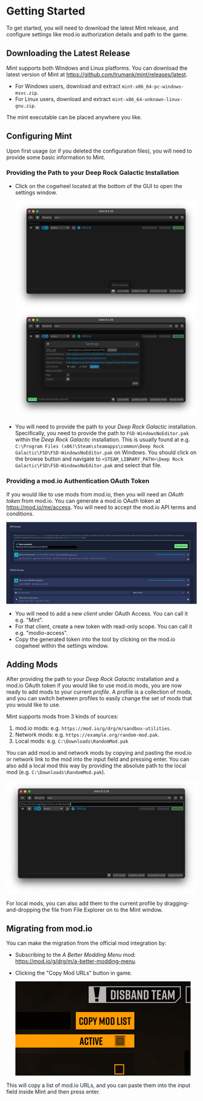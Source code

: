 # Getting Started

To get started, you will need to download the latest Mint release, and configure settings like
mod.io authorization details and path to the game.

## Downloading the Latest Release

Mint supports both Windows and Linux platforms. You can download the latest version of Mint at
<https://github.com/trumank/mint/releases/latest>.

- For Windows users, download and extract `mint-x86_64-pc-windows-msvc.zip`.
- For Linux users, download and extract `mint-x86_64-unknown-linux-gnu.zip`.

The mint executable can be placed anywhere you like.

## Configuring Mint

Upon first usage (or if you deleted the configuration files), you will need to provide some basic
information to Mint.

### Providing the Path to your Deep Rock Galactic Installation

- Click on the cogwheel located at the bottom of the GUI to open the settings window.

    ![Cogwheel button](img/cogwheel-button.png)
    ![Settings window](img/settings-window.png)

- You will need to provide the path to your *Deep Rock Galactic* installation. Specifically, you
  need to provide the path to `FSD-WindowsNoEditor.pak` within the *Deep Rock Galactic*
  installation. This is usually found at e.g.
  `C:\Program Files (x86)\Steam\steamapps\common\Deep Rock Galactic\FSD\FSD-WindowsNoEditor.pak` on
  Windows. You should click on the browse button and navigate to
  `<STEAM_LIBRARY_PATH>\Deep Rock Galactic\FSD\FSD-WindowsNoEditor.pak` and select that file.

### Providing a mod.io Authentication OAuth Token

If you would like to use mods from mod.io, then you will need an *OAuth token* from mod.io. You can
generate a mod.io OAuth token at <https://mod.io/me/access>. You will need to accept the mod.io API
terms and conditions.

![Generating a mod.io OAuth token](img/modio-oauth-token.png)

- You will need to add a new *client* under OAuth Access. You can call it e.g. "Mint".
- For that client, create a new token with read-only scope. You can call it e.g. "modio-access".
- Copy the generated token into the tool by clicking on the mod.io cogwheel within the
  settings window.

## Adding Mods

After providing the path to your *Deep Rock Galactic* installation and a mod.io OAuth token if you
would like to use mod.io mods, you are now ready to add mods to your current *profile*. A profile
is a collection of mods, and you can switch between profiles to easily change the set of mods that
you would like to use.

Mint supports mods from 3 kinds of sources:

1. mod.io mods: e.g. `https://mod.io/g/drg/m/sandbox-utilities`.
2. Network mods: e.g. `https://example.org/random-mod.pak`.
3. Local mods: e.g. `C:\Downloads\RandomMod.pak`

You can add mod.io and network mods by copying and pasting the mod.io or network link to the mod
into the input field and pressing enter. You can also add a local mod this way by providing the
absolute path to the local mod (e.g. `C:\Downloads\RandomMod.pak`).

![Mod input field](img/input-field.png)

For local mods, you can also add them to the current profile by dragging-and-dropping the file from
File Explorer on to the Mint window.

## Migrating from mod.io

You can make the migration from the official mod integration by:

- Subscribing to the *A Better Modding Menu* mod: <https://mod.io/g/drg/m/a-better-modding-menu>.
- Clicking the "Copy Mod URLs" button in game.

    ![Copy mod URLs](img/copy-mod-urls.png)

This will copy a list of mod.io URLs, and you can paste them into the input field inside Mint and
then press enter.
